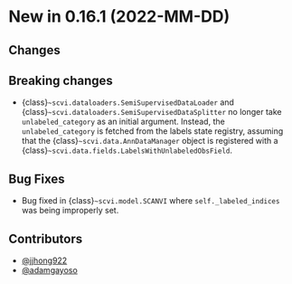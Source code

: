 # New in 0.16.1 (2022-MM-DD)

## Changes

## Breaking changes
- {class}`~scvi.dataloaders.SemiSupervisedDataLoader` and {class}`~scvi.dataloaders.SemiSupervisedDataSplitter` no longer take `unlabeled_category` as an initial argument. Instead, the `unlabeled_category` is fetched from the labels state registry, assuming that the {class}`~scvi.data.AnnDataManager` object is registered with a {class}`~scvi.data.fields.LabelsWithUnlabeledObsField`.

## Bug Fixes
- Bug fixed in {class}`~scvi.model.SCANVI` where `self._labeled_indices` was being improperly set.

## Contributors

- [@jjhong922]
- [@adamgayoso]

[#1505]: https://github.com/YosefLab/scvi-tools/pull/1505

[@adamgayoso]: https://github.com/adamgayoso
[@jjhong922]: https://github.com/jjhong922
